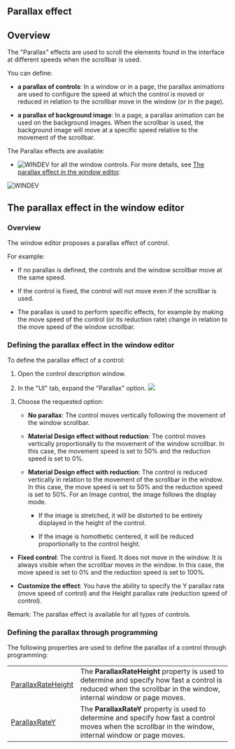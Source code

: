 
## Parallax effect
			

<a name="NOTE1"></a>
<a name="NOTE1_1"></a>


## Overview
<a name="overview_ELTTEXTE000200"></a>
The "Parallax" effects are used to scroll the elements found in the interface at different speeds when the scrollbar is used. 

You can define: 

- **a parallax of controls**: In a window or in a page, the parallax animations are used to configure the speed at which the control is moved or reduced in relation to the scrollbar move in the window (or in the page).

- **a parallax of background image**: In a page, a parallax animation can be used on the background images. When the scrollbar is used, the background image will move at a specific speed relative to the movement of the scrollbar.




The Parallax effects are available: 

- ![WINDEV](https://doc.pcsoft.fr/ext/images/us/WD.png) for all the window controls. For more details, see [The parallax effect in the window editor](#NOTE2_1).






<a name="NOTE2"></a>
<a name="NOTE2_1"></a>
![WINDEV](https://doc.pcsoft.fr/ext/images/us/WD.png) 

## The parallax effect in the window editor
<a name="the_parallax_effect_the_window_editor_ELTTEXTE000224"></a>


### Overview
<a name="overview_ELTPARAGRAPHE000047"></a>

The window editor proposes a parallax effect of control. 

For example: 

- If no parallax is defined, the controls and the window scrollbar move at the same speed. 

- If the control is fixed, the control will not move even if the scrollbar is used. 

- The parallax is used to perform specific effects, for example by making the move speed of the control (or its reduction rate) change in relation to the move speed of the window scrollbar. 









### Defining the parallax effect in the window editor
<a name="defining_the_parallax_effect_the_window_editor_ELTPARAGRAPHE000065"></a>

To define the parallax effect of a control: 

1. Open the control description window. 

2. In the "UI" tab, expand the "Parallax" option. 
![](https://doc.pcsoft.fr/en-US/images/image.awp?langid=3&name=Effet_de_parallaxe%20-%20HC%20N%B0001.gif&type=thumb)


3. Choose the requested option: 

	- **No parallax**: The control moves vertically following the movement of the window scrollbar.

	- **Material Design effect without reduction**: The control moves vertically proportionally to the movement of the window scrollbar. In this case, the movement speed is set to 50% and the reduction speed is set to 0%. 

	- **Material Design effect with reduction**: The control is reduced vertically in relation to the movement of the scrollbar in the window. In this case, the move speed is set to 50% and the reduction speed is set to 50%. 
			For an Image control, the image follows the display mode. 

		- If the image is stretched, it will be distorted to be entirely displayed in the height of the control. 

		- If the image is homothetic centered, it will be reduced proportionally to the control height.




- **Fixed control**: The control is fixed. It does not move in the window. It is always visible when the scrollbar moves in the window. In this case, the move speed is set to 0% and the reduction speed is set to 100%.

- **Customize the effect**: You have the ability to specify the Y parallax rate (move speed of control) and the Height parallax rate (reduction speed of control).




Remark: The parallax effect is available for all types of controls. 


### Defining the parallax through programming
<a name="defining_the_parallax_through_programming_ELTPARAGRAPHE000088"></a>The following properties are used to define the parallax of a control through programming: 



|   |   |
| --- | --- |
| [ParallaxRateHeight](../Proprietes/1000021921.md) | The **ParallaxRateHeight** property is used to determine and specify how fast a control is reduced when the scrollbar in the window, internal window or page moves. |
| [ParallaxRateY](../Proprietes/1000021922.md) | The **ParallaxRateY** property is used to determine and specify how fast a control moves when the scrollbar in the window, internal window or page moves. |







<a name="NOTE3"></a>
<a name="NOTE3_1"></a>

